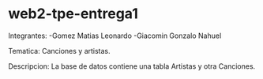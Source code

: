# web2-tpe-entrega1

Integrantes: -Gomez Matias Leonardo
             -Giacomin Gonzalo Nahuel

Tematica: Canciones y artistas.

Descripcion: La base de datos contiene una tabla Artistas y otra Canciones.